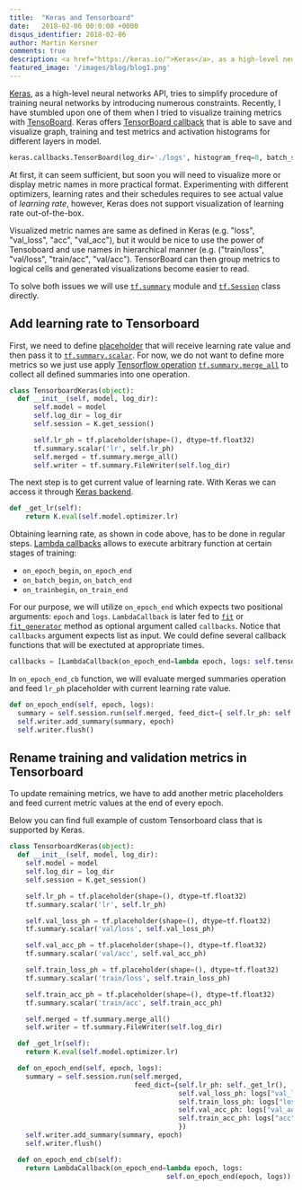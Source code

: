 ```yaml
---
title:  "Keras and Tensorboard"
date:   2018-02-06 00:0:00 +0000
disqus_identifier: 2018-02-06
author: Martin Kersner
comments: true
description: <a href="https://keras.io/">Keras</a>, as a high-level neural networks API, tries to simplify procedure of training neural networks by introducing numerous constraints. Recently, I have stumbled upon one of them when I tried to visualize training metrics with <a href="https://www.tensorflow.org/programmers_guide/summaries_and_tensorboard" >TensoBoard</a>. Keras offers <a href="https://keras.io/callbacks/#tensorboard">TensorBoard callback</a> that is able to save and visualize graph, training and test metrics and activation histograms for different layers in model.
featured_image: '/images/blog/blog1.png'
---
```


[Keras](https://keras.io/), as a high-level neural networks API, tries to simplify procedure of training neural networks by introducing numerous constraints.
Recently, I have stumbled upon one of them when I tried to visualize training metrics with [TensoBoard](https://www.tensorflow.org/programmers_guide/summaries_and_tensorboard).
Keras offers [TensorBoard callback](https://keras.io/callbacks/#tensorboard) that is able to save and visualize graph, training and test metrics and activation histograms for different layers in model.

```python
keras.callbacks.TensorBoard(log_dir='./logs', histogram_freq=0, batch_size=32, write_graph=True, write_grads=False, write_images=False, embeddings_freq=0, embeddings_layer_names=None, embeddings_metadata=None)
```

At first, it can seem sufficient, but soon you will need to visualize more or display metric names in more practical format.
Experimenting with different optimizers, learning rates and their schedules requires to see actual value of *learning rate*, however, Keras does not support visualization of learning rate out-of-the-box.

Visualized metric names are same as defined in Keras (e.g. "loss", "val_loss", "acc", "val_acc"), but it would be nice to use the power of Tensoboard and use names in hierarchical manner (e.g. ("train/loss", "val/loss", "train/acc", "val/acc"). TensorBoard can then group metrics to logical cells and generated visualizations become easier to read.

To solve both issues we will use [`tf.summary`](https://www.tensorflow.org/api_docs/python/tf/summary) module and [`tf.Session`](https://www.tensorflow.org/api_docs/python/tf/Session) class directly.

## Add learning rate to Tensorboard
First, we need to define [placeholder](https://www.tensorflow.org/api_docs/python/tf/placeholder) that will receive learning rate value and then pass it to [`tf.summary.scalar`](https://www.tensorflow.org/api_docs/python/tf/summary/scalar).
For now, we do not want to define more metrics so we just use apply [Tensorflow operation](https://www.tensorflow.org/api_docs/python/tf/Operation) [`tf.summary.merge_all`](https://www.tensorflow.org/api_docs/python/tf/summary/merge_all) to collect all defined summaries into one operation.

```python
class TensorboardKeras(object):
  def __init__(self, model, log_dir):
      self.model = model
      self.log_dir = log_dir
      self.session = K.get_session()

      self.lr_ph = tf.placeholder(shape=(), dtype=tf.float32)
      tf.summary.scalar('lr', self.lr_ph)
      self.merged = tf.summary.merge_all()
      self.writer = tf.summary.FileWriter(self.log_dir)
```

The next step is to get current value of learning rate. With Keras we can access it through [Keras backend](https://keras.io/backend/).

```python
def _get_lr(self):
    return K.eval(self.model.optimizer.lr)
```

Obtaining learning rate, as shown in code above, has to be done in regular steps.
[Lambda callbacks](https://keras.io/callbacks/#lambdacallback) allows to execute arbitrary function at certain stages of training:
* `on_epoch_begin`, `on_epoch_end`
* `on_batch_begin`, `on_batch_end`
* `on_trainbegin`, `on_train_end`

For our purpose, we will utilize `on_epoch_end` which expects two positional arguments: `epoch` and `logs`.
`LambdaCallback` is later fed to [`fit`](https://keras.io/models/sequential/#fit) or [`fit_generator`](https://keras.io/models/sequential/#fit_generator) method as optional argument called `callbacks`.
Notice that `callbacks` argument expects list as input. We could define several callback functions that will be exectuted at appropriate times.

```python
callbacks = [LambdaCallback(on_epoch_end=lambda epoch, logs: self.tensorboard.on_epoch_end_cb(epoch, logs))]
```

In `on_epoch_end_cb` function, we will evaluate merged summaries operation and feed `lr_ph` placeholder with current learning rate value.

```python
def on_epoch_end(self, epoch, logs):
  summary = self.session.run(self.merged, feed_dict={ self.lr_ph: self._get_lr() })
  self.writer.add_summary(summary, epoch)
  self.writer.flush()
```

## Rename training and validation metrics in Tensorboard
To update remaining metrics, we have to add another metric placeholders and feed current metric values at the end of every epoch.

Below you can find full example of custom Tensorboard class that is supported by Keras.

```python
class TensorboardKeras(object):
  def __init__(self, model, log_dir):
    self.model = model
    self.log_dir = log_dir
    self.session = K.get_session()

    self.lr_ph = tf.placeholder(shape=(), dtype=tf.float32)
    tf.summary.scalar('lr', self.lr_ph)

    self.val_loss_ph = tf.placeholder(shape=(), dtype=tf.float32)
    tf.summary.scalar('val/loss', self.val_loss_ph)

    self.val_acc_ph = tf.placeholder(shape=(), dtype=tf.float32)
    tf.summary.scalar('val/acc', self.val_acc_ph)

    self.train_loss_ph = tf.placeholder(shape=(), dtype=tf.float32)
    tf.summary.scalar('train/loss', self.train_loss_ph)

    self.train_acc_ph = tf.placeholder(shape=(), dtype=tf.float32)
    tf.summary.scalar('train/acc', self.train_acc_ph)

    self.merged = tf.summary.merge_all()
    self.writer = tf.summary.FileWriter(self.log_dir)

  def _get_lr(self):
    return K.eval(self.model.optimizer.lr)

  def on_epoch_end(self, epoch, logs):
    summary = self.session.run(self.merged,
                               feed_dict={self.lr_ph: self._get_lr(),
                                          self.val_loss_ph: logs["val_loss"],
                                          self.train_loss_ph: logs["loss"],
                                          self.val_acc_ph: logs["val_acc"],
                                          self.train_acc_ph: logs["acc"]
                                          })
    self.writer.add_summary(summary, epoch)
    self.writer.flush()

  def on_epoch_end_cb(self):
    return LambdaCallback(on_epoch_end=lambda epoch, logs:
                                       self.on_epoch_end(epoch, logs))
```
